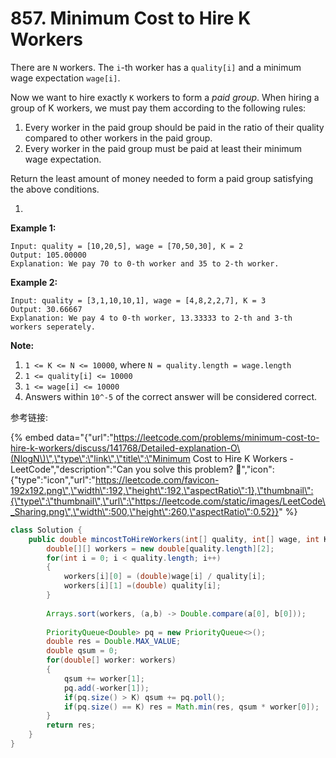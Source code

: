 # 857. Minimum Cost to Hire K Workers



There are `N` workers.  The `i`-th worker has a `quality[i]` and a minimum wage expectation `wage[i]`.

Now we want to hire exactly `K` workers to form a _paid group_.  When hiring a group of K workers, we must pay them according to the following rules:

1. Every worker in the paid group should be paid in the ratio of their quality compared to other workers in the paid group.
2. Every worker in the paid group must be paid at least their minimum wage expectation.

Return the least amount of money needed to form a paid group satisfying the above conditions.

1. 
**Example 1:**

```text
Input: quality = [10,20,5], wage = [70,50,30], K = 2
Output: 105.00000
Explanation: We pay 70 to 0-th worker and 35 to 2-th worker.
```

**Example 2:**

```text
Input: quality = [3,1,10,10,1], wage = [4,8,2,2,7], K = 3
Output: 30.66667
Explanation: We pay 4 to 0-th worker, 13.33333 to 2-th and 3-th workers seperately. 
```

**Note:**

1. `1 <= K <= N <= 10000`, where `N = quality.length = wage.length`
2. `1 <= quality[i] <= 10000`
3. `1 <= wage[i] <= 10000`
4. Answers within `10^-5` of the correct answer will be considered correct.

参考链接:

{% embed data="{\"url\":\"https://leetcode.com/problems/minimum-cost-to-hire-k-workers/discuss/141768/Detailed-explanation-O\(NlogN\)\",\"type\":\"link\",\"title\":\"Minimum Cost to Hire K Workers - LeetCode\",\"description\":\"Can you solve this problem? 🤔\",\"icon\":{\"type\":\"icon\",\"url\":\"https://leetcode.com/favicon-192x192.png\",\"width\":192,\"height\":192,\"aspectRatio\":1},\"thumbnail\":{\"type\":\"thumbnail\",\"url\":\"https://leetcode.com/static/images/LeetCode\_Sharing.png\",\"width\":500,\"height\":260,\"aspectRatio\":0.52}}" %}

```java
class Solution {
    public double mincostToHireWorkers(int[] quality, int[] wage, int K) {
        double[][] workers = new double[quality.length][2];
        for(int i = 0; i < quality.length; i++)
        {
            workers[i][0] = (double)wage[i] / quality[i];
            workers[i][1] =(double) quality[i];
        }
        
        Arrays.sort(workers, (a,b) -> Double.compare(a[0], b[0]));
        
        PriorityQueue<Double> pq = new PriorityQueue<>();
        double res = Double.MAX_VALUE; 
        double qsum = 0;
        for(double[] worker: workers)
        {
            qsum += worker[1];
            pq.add(-worker[1]);
            if(pq.size() > K) qsum += pq.poll();
            if(pq.size() == K) res = Math.min(res, qsum * worker[0]);
        }
        return res;
    }
}
```

